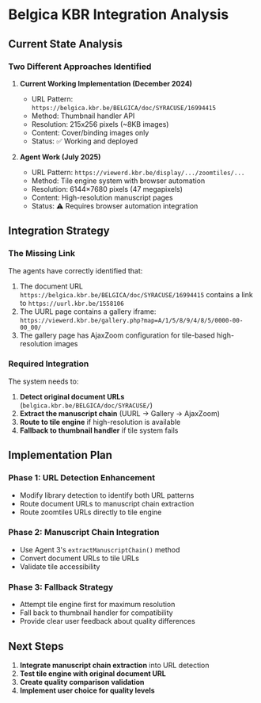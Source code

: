 # Belgica KBR Integration Analysis

## Current State Analysis

### Two Different Approaches Identified

1. **Current Working Implementation (December 2024)**
   - URL Pattern: `https://belgica.kbr.be/BELGICA/doc/SYRACUSE/16994415`
   - Method: Thumbnail handler API
   - Resolution: 215x256 pixels (~8KB images)
   - Content: Cover/binding images only
   - Status: ✅ Working and deployed

2. **Agent Work (July 2025)**
   - URL Pattern: `https://viewerd.kbr.be/display/.../zoomtiles/...`
   - Method: Tile engine system with browser automation
   - Resolution: 6144×7680 pixels (47 megapixels)
   - Content: High-resolution manuscript pages
   - Status: ⚠️ Requires browser automation integration

## Integration Strategy

### The Missing Link

The agents have correctly identified that:
1. The document URL `https://belgica.kbr.be/BELGICA/doc/SYRACUSE/16994415` contains a link to `https://uurl.kbr.be/1558106`
2. The UURL page contains a gallery iframe: `https://viewerd.kbr.be/gallery.php?map=A/1/5/8/9/4/8/5/0000-00-00_00/`
3. The gallery page has AjaxZoom configuration for tile-based high-resolution images

### Required Integration

The system needs to:
1. **Detect original document URLs** (`belgica.kbr.be/BELGICA/doc/SYRACUSE/`)
2. **Extract the manuscript chain** (UURL → Gallery → AjaxZoom)
3. **Route to tile engine** if high-resolution is available
4. **Fallback to thumbnail handler** if tile system fails

## Implementation Plan

### Phase 1: URL Detection Enhancement
- Modify library detection to identify both URL patterns
- Route document URLs to manuscript chain extraction
- Route zoomtiles URLs directly to tile engine

### Phase 2: Manuscript Chain Integration
- Use Agent 3's `extractManuscriptChain()` method
- Convert document URLs to tile URLs
- Validate tile accessibility

### Phase 3: Fallback Strategy
- Attempt tile engine first for maximum resolution
- Fall back to thumbnail handler for compatibility
- Provide clear user feedback about quality differences

## Next Steps

1. **Integrate manuscript chain extraction** into URL detection
2. **Test tile engine with original document URL**
3. **Create quality comparison validation**
4. **Implement user choice for quality levels**